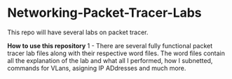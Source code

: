 # Networking-Packet-Tracer-Labs
This repo will have several labs on packet tracer.

**How to use this repository**
1 - There are several fully functional packet tracer lab files along with their respective word files. The word files contain all the explanation of the lab and what all I performed, how I subnetted, commands for VLans, asigning IP ADdresses and much more.

